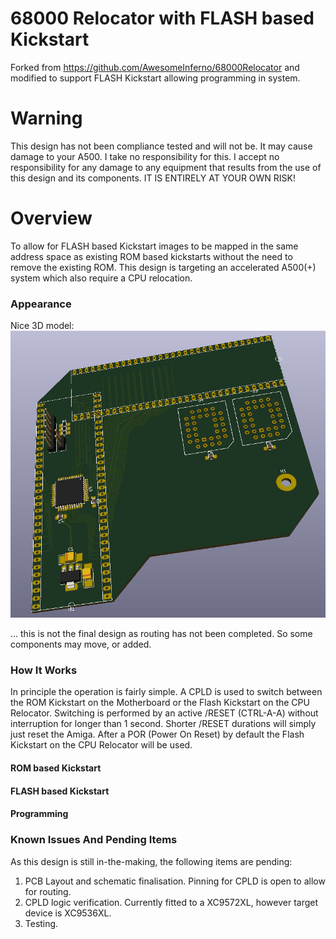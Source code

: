 # 68000 Relocator with FLASH based Kickstart
Forked from https://github.com/AwesomeInferno/68000Relocator and modified to support FLASH Kickstart allowing programming in system.

# Warning
This design has not been compliance tested and will not be. It may cause damage to your A500. I take no responsibility for this. I accept no responsibility for any damage to any equipment that results from the use of this design and its components. IT IS ENTIRELY AT YOUR OWN RISK!

# Overview
To allow for FLASH based Kickstart images to be mapped in the same address space as existing ROM based kickstarts without the need to remove the existing ROM. This design is targeting an accelerated A500(+) system which also require a CPU relocation.

### Appearance
Nice 3D model:
![3D Model](/Images/68000RelocatorFLASHKickstart.png)

... this is not the final design as routing has not been completed. So some components may move, or added.

### How It Works
In principle the operation is fairly simple. A CPLD is used to switch between the ROM Kickstart on the Motherboard or the Flash Kickstart on the CPU Relocator. Switching is performed by an active /RESET (CTRL-A-A) without interruption for longer than 1 second. Shorter /RESET durations will simply just reset the Amiga. After a POR (Power On Reset) by default the Flash Kickstart on the CPU Relocator will be used.

#### ROM based Kickstart

#### FLASH based Kickstart

#### Programming

### Known Issues And Pending Items
As this design is still in-the-making, the following items are pending:

1. PCB Layout and schematic finalisation. Pinning for CPLD is open to allow for routing.
2. CPLD logic verification. Currently fitted to a XC9572XL, however target device is XC9536XL.
3. Testing.
